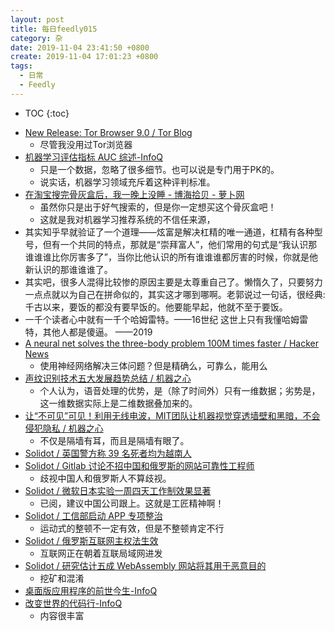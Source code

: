 ```yaml
---
layout: post
title: 每日feedly015
category: 杂
date: 2019-11-04 23:41:50 +0800
create: 2019-11-04 17:01:23 +0800
tags: 
  - 日常
  - Feedly
---
```


- TOC
{:toc}

* [New Release: Tor Browser 9.0 / Tor Blog](https://blog.torproject.org/new-release-tor-browser-90)
  * 尽管我没用过Tor浏览器
* [机器学习评估指标 AUC 综述-InfoQ](https://www.infoq.cn/article/8J0UY8ilDhSPg6OeYjbQ)
  * 只是一个数据，忽略了很多细节。也可以说是专门用于PK的。
  * 说实话，机器学习领域充斥着这种评判标准。
* [在淘宝搜完骨灰盒后，我一晚上没睡 - 博海拾贝 - 萝卜网](https://bh.sb/post/48399/)
  * 虽然你只是出于好气搜索的，但是你一定想买这个骨灰盒吧！
  * 这就是我对机器学习推荐系统的不信任来源，
* 其实知乎早就验证了一个道理——炫富是解决杠精的唯一通道，杠精有各种型号，但有一个共同的特点，那就是“崇拜富人”，他们常用的句式是“我认识那谁谁谁比你厉害多了”，当你比他认识的所有谁谁谁都厉害的时候，你就是他新认识的那谁谁谁了。 ​​​​
* 其实吧，很多人混得比较惨的原因主要是太尊重自己了。懒惰久了，只要努力一点点就以为自己在拼命似的，其实这才哪到哪啊。老郭说过一句话，很经典: 千古以来，要饭的都没有要早饭的。他要能早起，他就不至于要饭。​​​
* 一千个读者心中就有一千个哈姆雷特。——16世纪     这世上只有我懂哈姆雷特，其他人都是傻逼。 ——2019
* [A neural net solves the three-body problem 100M times faster / Hacker News](https://news.ycombinator.com/item?id=21363217)
  * 使用神经网络解决三体问题？但是精确么，可靠么，能用么
* [声纹识别技术五大发展趋势总结 / 机器之心](https://www.jiqizhixin.com/articles/2019-10-16-10)
  * 个人认为，语音处理的优势，是（除了时间外）只有一维数据；劣势是，这一维数据实际上是二维数据叠加来的。
* [让“不可见”可见！利用无线电波，MIT团队让机器视觉穿透墙壁和黑暗，不会侵犯隐私 / 机器之心](https://www.jiqizhixin.com/articles/2019-10-28-3)
  * 不仅是隔墙有耳，而且是隔墙有眼了。
* [Solidot / 英国警方称 39 名死者均为越南人](https://www.solidot.org/story?sid=62468)
* [Solidot / Gitlab 讨论不招中国和俄罗斯的网站可靠性工程师](https://www.solidot.org/story?sid=62472)
  * 歧视中国人和俄罗斯人不算歧视。
* [Solidot / 微软日本实验一周四天工作制效果显著](https://www.solidot.org/story?sid=62475)
  * 已阅，建议中国公司跟上。这就是工匠精神啊！
* [Solidot / 工信部启动 APP 专项整治](https://www.solidot.org/story?sid=62478)
  * 运动式的整顿不一定有效，但是不整顿肯定不行
* [Solidot / 俄罗斯互联网主权法生效](https://www.solidot.org/story?sid=62479)
  * 互联网正在朝着互联局域网进发
* [Solidot / 研究估计五成 WebAssembly 网站将其用于恶意目的](https://www.solidot.org/story?sid=62480)
  * 挖矿和混淆
* [桌面版应用程序的前世今生-InfoQ](https://www.infoq.cn/article/iHof6YHEuqGOwH2MHe1e?utm_source=rss&utm_medium=article)
* [改变世界的代码行-InfoQ](https://www.infoq.cn/article/5CaYH8NbS6BmptWKRgkX)
  * 内容很丰富